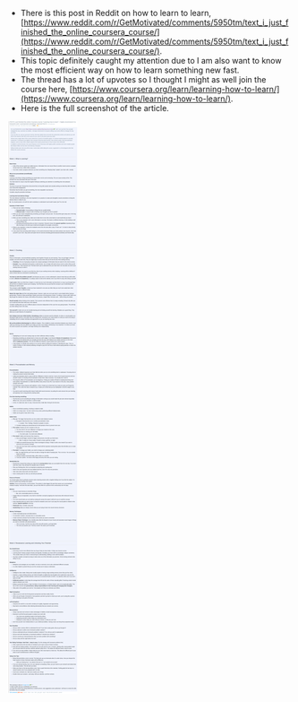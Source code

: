 * There is this post in Reddit on how to learn to learn, [https://www.reddit.com/r/GetMotivated/comments/5950tm/text_i_just_finished_the_online_coursera_course/](https://www.reddit.com/r/GetMotivated/comments/5950tm/text_i_just_finished_the_online_coursera_course/).
* This topic definitely caught my attention due to I am also want to know the most efficient way on how to learn something new fast.
* The thread has a lot of upvotes so I thought I might as well join the course here, [https://www.coursera.org/learn/learning-how-to-learn/](https://www.coursera.org/learn/learning-how-to-learn/).
* Here is the full screenshot of the article.

![./20161025-0259-cet-learning-how-to-learn-1.png](./20161025-0259-cet-learning-how-to-learn-1.png)